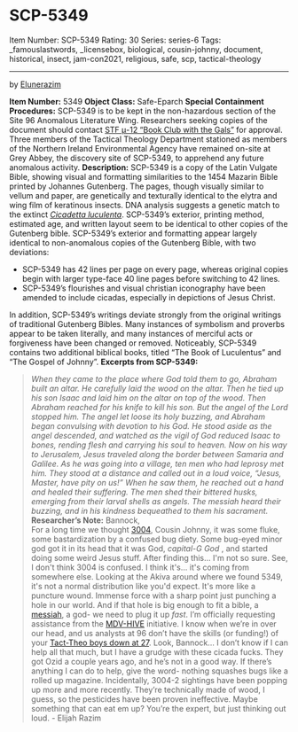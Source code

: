 # SCP-5349
Item Number: SCP-5349
Rating: 30
Series: series-6
Tags: _famouslastwords, _licensebox, biological, cousin-johnny, document, historical, insect, jam-con2021, religious, safe, scp, tactical-theology

---

by [Elunerazim](http://www.scp-wiki.wikidot.com/elunerazim)
  
**Item Number:** 5349 
**Object Class:** Safe-Eparch
**Special Containment Procedures:** SCP-5349 is to be kept in the non-hazardous section of the Site 96 Anomalous Literature Wing. Researchers seeking copies of the document should contact [STF μ-12 “Book Club with the Gals”](/book-club) for approval.
Three members of the Tactical Theology Department stationed as members of the Northern Ireland Environmental Agency have remained on-site at Grey Abbey, the discovery site of SCP-5349, to apprehend any future anomalous activity.
**Description:** SCP-5349 is a copy of the Latin Vulgate Bible, showing visual and formatting similarities to the 1454 Mazarin Bible printed by Johannes Gutenberg. The pages, though visually similar to vellum and paper, are genetically and texturally identical to the elytra and wing film of keratinous insects. DNA analysis suggests a genetic match to the extinct _[Cicadetta luculenta](/scp-3004)_. SCP-5349’s exterior, printing method, estimated age, and written layout seem to be identical to other copies of the Gutenberg bible.
SCP-5349’s exterior and formatting appear largely identical to non-anomalous copies of the Gutenberg Bible, with two deviations:
  * SCP-5349 has 42 lines per page on every page, whereas original copies begin with larger type-face 40 line pages before switching to 42 lines.
  * SCP-5349’s flourishes and visual christian iconography have been amended to include cicadas, especially in depictions of Jesus Christ.

In addition, SCP-5349’s writings deviate strongly from the original writings of traditional Gutenberg Bibles. Many instances of symbolism and proverbs appear to be taken literally, and many instances of merciful acts or forgiveness have been changed or removed.
Noticeably, SCP-5349 contains two additional biblical books, titled “The Book of Luculentus” and “The Gospel of Johnny”.
**Excerpts from SCP-5349:**
> _When they came to the place where God told them to go, Abraham built an altar. He carefully laid the wood on the altar. Then he tied up his son Isaac and laid him on the altar on top of the wood. Then Abraham reached for his knife to kill his son. But the angel of the Lord stopped him. The angel let loose its holy buzzing, and Abraham began convulsing with devotion to his God. He stood aside as the angel descended, and watched as the vigil of God reduced Isaac to bones, rending flesh and carrying his soul to heaven._
> _Now on his way to Jerusalem, Jesus traveled along the border between Samaria and Galilee. As he was going into a village, ten men who had leprosy met him. They stood at a distance and called out in a loud voice, “Jesus, Master, have pity on us!” When he saw them, he reached out a hand and healed their suffering. The men shed their bittered husks, emerging from their larval shells as angels. The messiah heard their buzzing, and in his kindness bequeathed to them his sacrament._
**Researcher’s Note:**
> Bannock,  
>  For a long time we thought [3004](/scp-3004), Cousin Johnny, it was some fluke, some bastardization by a confused bug diety. Some bug-eyed minor god got it in its head that it was God, _capital-G God_ , and started doing some weird Jesus stuff. After finding this… I'm not so sure.
> See, I don't think 3004 is confused. I think it's… it's coming from somewhere else. Looking at the Akiva around where we found 5349, it's not a normal distribution like you'd expect. It's more like a puncture wound. Immense force with a sharp point just punching a hole in our world. And if that hole is big enough to fit a bible, a [messiah](/scp-2852), a god- we need to plug it up _fast_.
> I’m officially requesting assistance from the [MDV-HIVE](/scp-5993) initiative. I know when we’re in over our head, and us analysts at 96 don’t have the skills (or funding!) of your [Tact-Theo boys down at 27](/secure-facility-dossier-reliquary-area-27). Look, Bannock… I don’t know if I can help all that much, but I have a grudge with these cicada fucks. They got Ozid a couple years ago, and he’s not in a good way. If there’s anything I can do to help, give the word- nothing squashes bugs like a rolled up magazine.
> Incidentally, 3004-2 sightings have been popping up more and more recently. They’re technically made of wood, I guess, so the pesticides have been proven ineffective. Maybe something that can eat em up? You’re the expert, but just thinking out loud.
> \- Elijah Razim
  
  